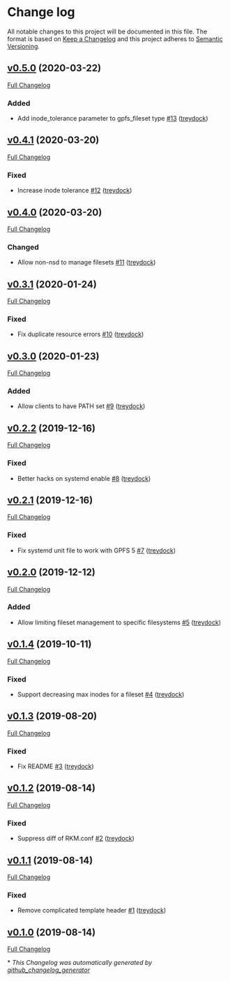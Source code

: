 # Change log

All notable changes to this project will be documented in this file. The format is based on [Keep a Changelog](http://keepachangelog.com/en/1.0.0/) and this project adheres to [Semantic Versioning](http://semver.org).

## [v0.5.0](https://github.com/treydock/puppet-module-gpfs/tree/v0.5.0) (2020-03-22)

[Full Changelog](https://github.com/treydock/puppet-module-gpfs/compare/v0.4.1...v0.5.0)

### Added

- Add inode\_tolerance parameter to gpfs\_fileset type [\#13](https://github.com/treydock/puppet-module-gpfs/pull/13) ([treydock](https://github.com/treydock))

## [v0.4.1](https://github.com/treydock/puppet-module-gpfs/tree/v0.4.1) (2020-03-20)

[Full Changelog](https://github.com/treydock/puppet-module-gpfs/compare/v0.4.0...v0.4.1)

### Fixed

- Increase inode tolerance [\#12](https://github.com/treydock/puppet-module-gpfs/pull/12) ([treydock](https://github.com/treydock))

## [v0.4.0](https://github.com/treydock/puppet-module-gpfs/tree/v0.4.0) (2020-03-20)

[Full Changelog](https://github.com/treydock/puppet-module-gpfs/compare/v0.3.1...v0.4.0)

### Changed

- Allow non-nsd to manage filesets [\#11](https://github.com/treydock/puppet-module-gpfs/pull/11) ([treydock](https://github.com/treydock))

## [v0.3.1](https://github.com/treydock/puppet-module-gpfs/tree/v0.3.1) (2020-01-24)

[Full Changelog](https://github.com/treydock/puppet-module-gpfs/compare/v0.3.0...v0.3.1)

### Fixed

- Fix duplicate resource errors [\#10](https://github.com/treydock/puppet-module-gpfs/pull/10) ([treydock](https://github.com/treydock))

## [v0.3.0](https://github.com/treydock/puppet-module-gpfs/tree/v0.3.0) (2020-01-23)

[Full Changelog](https://github.com/treydock/puppet-module-gpfs/compare/v0.2.2...v0.3.0)

### Added

- Allow clients to have PATH set [\#9](https://github.com/treydock/puppet-module-gpfs/pull/9) ([treydock](https://github.com/treydock))

## [v0.2.2](https://github.com/treydock/puppet-module-gpfs/tree/v0.2.2) (2019-12-16)

[Full Changelog](https://github.com/treydock/puppet-module-gpfs/compare/v0.2.1...v0.2.2)

### Fixed

- Better hacks on systemd enable [\#8](https://github.com/treydock/puppet-module-gpfs/pull/8) ([treydock](https://github.com/treydock))

## [v0.2.1](https://github.com/treydock/puppet-module-gpfs/tree/v0.2.1) (2019-12-16)

[Full Changelog](https://github.com/treydock/puppet-module-gpfs/compare/v0.2.0...v0.2.1)

### Fixed

- Fix systemd unit file to work with GPFS 5 [\#7](https://github.com/treydock/puppet-module-gpfs/pull/7) ([treydock](https://github.com/treydock))

## [v0.2.0](https://github.com/treydock/puppet-module-gpfs/tree/v0.2.0) (2019-12-12)

[Full Changelog](https://github.com/treydock/puppet-module-gpfs/compare/v0.1.4...v0.2.0)

### Added

- Allow limiting fileset management to specific filesystems [\#5](https://github.com/treydock/puppet-module-gpfs/pull/5) ([treydock](https://github.com/treydock))

## [v0.1.4](https://github.com/treydock/puppet-module-gpfs/tree/v0.1.4) (2019-10-11)

[Full Changelog](https://github.com/treydock/puppet-module-gpfs/compare/v0.1.3...v0.1.4)

### Fixed

- Support decreasing max inodes for a fileset [\#4](https://github.com/treydock/puppet-module-gpfs/pull/4) ([treydock](https://github.com/treydock))

## [v0.1.3](https://github.com/treydock/puppet-module-gpfs/tree/v0.1.3) (2019-08-20)

[Full Changelog](https://github.com/treydock/puppet-module-gpfs/compare/v0.1.2...v0.1.3)

### Fixed

- Fix README [\#3](https://github.com/treydock/puppet-module-gpfs/pull/3) ([treydock](https://github.com/treydock))

## [v0.1.2](https://github.com/treydock/puppet-module-gpfs/tree/v0.1.2) (2019-08-14)

[Full Changelog](https://github.com/treydock/puppet-module-gpfs/compare/v0.1.1...v0.1.2)

### Fixed

- Suppress diff of RKM.conf [\#2](https://github.com/treydock/puppet-module-gpfs/pull/2) ([treydock](https://github.com/treydock))

## [v0.1.1](https://github.com/treydock/puppet-module-gpfs/tree/v0.1.1) (2019-08-14)

[Full Changelog](https://github.com/treydock/puppet-module-gpfs/compare/v0.1.0...v0.1.1)

### Fixed

- Remove complicated template header [\#1](https://github.com/treydock/puppet-module-gpfs/pull/1) ([treydock](https://github.com/treydock))

## [v0.1.0](https://github.com/treydock/puppet-module-gpfs/tree/v0.1.0) (2019-08-14)

[Full Changelog](https://github.com/treydock/puppet-module-gpfs/compare/7ab87d965c0f5236440306170ba142c57fd1482e...v0.1.0)



\* *This Changelog was automatically generated by [github_changelog_generator](https://github.com/skywinder/Github-Changelog-Generator)*
